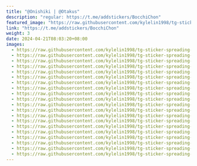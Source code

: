```yaml
---
title: "@Onishiki | @Otakus"
description: "regular: https://t.me/addstickers/BocchiChon"
featured_image: "https://raw.githubusercontent.com/kylelin1998/tg-sticker-spreading-worldwide-images/main/img/98dd66eb-f93e-4663-a35a-2c7208ae5704.jpg"
link: "https://t.me/addstickers/BocchiChon"
weight: 3
date: 2024-04-21T08:03:20+08:00
images:
  - https://raw.githubusercontent.com/kylelin1998/tg-sticker-spreading-worldwide-images/main/img/98dd66eb-f93e-4663-a35a-2c7208ae5704.jpg
  - https://raw.githubusercontent.com/kylelin1998/tg-sticker-spreading-worldwide-images/main/img/8824f884-4fb4-43aa-b98a-8fce49af9b2c.jpg
  - https://raw.githubusercontent.com/kylelin1998/tg-sticker-spreading-worldwide-images/main/img/58782b88-f2d8-4bd5-89d3-fe71e0f67020.jpg
  - https://raw.githubusercontent.com/kylelin1998/tg-sticker-spreading-worldwide-images/main/img/ee29eeca-974d-4e38-9382-9250ecb34d69.jpg
  - https://raw.githubusercontent.com/kylelin1998/tg-sticker-spreading-worldwide-images/main/img/91392268-9cef-4902-9bdf-35f51ac3be93.jpg
  - https://raw.githubusercontent.com/kylelin1998/tg-sticker-spreading-worldwide-images/main/img/d5c563ec-0b27-4347-a6a5-54cf954719a1.jpg
  - https://raw.githubusercontent.com/kylelin1998/tg-sticker-spreading-worldwide-images/main/img/39805650-bb28-4ba4-8f8b-1b96dfc20432.jpg
  - https://raw.githubusercontent.com/kylelin1998/tg-sticker-spreading-worldwide-images/main/img/43f29e25-d199-4338-9666-6b0dfef965ef.jpg
  - https://raw.githubusercontent.com/kylelin1998/tg-sticker-spreading-worldwide-images/main/img/a24767db-6859-4337-adcc-554ef6d13bd8.jpg
  - https://raw.githubusercontent.com/kylelin1998/tg-sticker-spreading-worldwide-images/main/img/4afca37f-5e88-41de-b6ca-486c747faf94.jpg
  - https://raw.githubusercontent.com/kylelin1998/tg-sticker-spreading-worldwide-images/main/img/39b800ab-69dc-4b4a-92a0-d9df1cb8c47b.jpg
  - https://raw.githubusercontent.com/kylelin1998/tg-sticker-spreading-worldwide-images/main/img/403ef55a-c01b-4575-8291-f78d49172a6f.jpg
  - https://raw.githubusercontent.com/kylelin1998/tg-sticker-spreading-worldwide-images/main/img/5d0e2f24-fe40-4e6b-a10f-d7a6f8b2cb09.jpg
  - https://raw.githubusercontent.com/kylelin1998/tg-sticker-spreading-worldwide-images/main/img/c49c88ad-97e7-42ac-a074-6ab83b9947ad.jpg
  - https://raw.githubusercontent.com/kylelin1998/tg-sticker-spreading-worldwide-images/main/img/09ee399c-1b36-4fef-99b2-6234bfa6136a.jpg
  - https://raw.githubusercontent.com/kylelin1998/tg-sticker-spreading-worldwide-images/main/img/770e7b6e-0c68-421c-86c0-c06e0abe33ae.jpg
  - https://raw.githubusercontent.com/kylelin1998/tg-sticker-spreading-worldwide-images/main/img/d1da9ed9-bbfe-418d-bdb6-859ec9d0edd3.jpg
  - https://raw.githubusercontent.com/kylelin1998/tg-sticker-spreading-worldwide-images/main/img/655ee87b-6c61-497b-be67-f7639a38f014.jpg
  - https://raw.githubusercontent.com/kylelin1998/tg-sticker-spreading-worldwide-images/main/img/2ae7a569-5454-477f-9d86-feaa29bc3728.jpg
  - https://raw.githubusercontent.com/kylelin1998/tg-sticker-spreading-worldwide-images/main/img/c4cdb261-6b4a-4e25-897f-4106bef27da8.jpg
---
```

